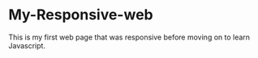 # My-Responsive-web
This is my first web page that was responsive before moving on to learn Javascript.
